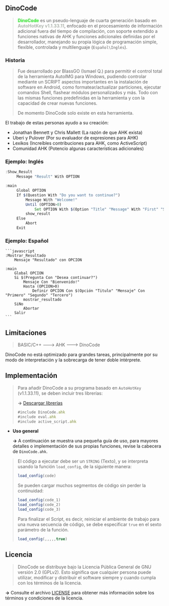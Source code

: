 
## DinoCode

   > <span style="color: #15FD0F; font-weight: bold;">DinoCode</span> es un pseudo-lenguaje de cuarta generación basado en <span style="color: #AEB7AE; font-weight: bold;">AutoHotKey v1.1.33.11</span>, enfocado en el procesamiento de información adicional fuera del tiempo de compilación, con soporte extendido a funciones nativas de AHK y funciones adicionales definidas por el desarrollador, manejando su propia lógica de programación simple, flexible, controlada y multilenguaje (`Español\Inglés`).

   ### Historia
   > Fue desarrollado por BlassGO (Ismael Q.) para permitir el control total de la herramienta AutoIMG para Windows, pudiendo controlar mediante un SCRIPT aspectos importantes en la instalación de software en Android, como formatear/actualizar particiones, ejecutar comandos Shell, flashear módulos personalizados y más. Todo con las mismas funciones predefinidas en la herramienta y con la capacidad de crear nuevas funciones.
   >
   > De momento DinoCode solo existe en esta herramienta.

   El trabajo de estas personas ayudo a su creación:
   * Jonathan Bennett y Chris Mallett (La razón de que AHK exista)
   * Uberi y Pulover (Por su evaluador de expresiones para AHK)
   * Lexikos (Increíbles contribuciones para AHK, como ActiveScript)
   * Comunidad AHK (Potencio algunas características adicionales)

   ### Ejemplo: Inglés
   ```javascript
   :Show_Result
        Message "Result" With OPTION

   :main
        Global OPTION
        If $(Question With "Do you want to continue?")
            Message With "Welcome!"
            Until (OPTION>0)
                Set OPTION With $(Option "Title" "Message" With "First" "Second" "Third")
            show_result
        Else
            Abort
        Exit
   ```
   ### Ejemplo: Español
    ```javascript
    :Mostrar_Resultado
        Mensaje "Resultado" con OPCION

    :main
        Global OPCION
        Si $(Pregunta Con "Desea continuar?")
            Mensaje Con "Bienvenido!"
            Hasta (OPCION>0)
                Definir OPCION Con $(Opción "Titulo" "Mensaje" Con "Primero" "Segundo" "Tercero")
            mostrar_resultado
        SiNo
            Abortar
        Salir
    ```

## Limitaciones
   > BASIC/C++ ---> AHK ---> DinoCode

   DinoCode no está optimizado para grandes tareas, principalmente por su modo de interpretación y la sobrecarga de tener doble intérprete. 

## Implementación
   > Para añadir DinoCode a su programa basado en `AutoHotKey` (v1.1.33.11), se deben incluir tres librerías:
   > 
   > **->** [Descargar librerías](https://github.com/BlassGO/DinoCode/raw/main/releases/DinoCode_last_release.zip ':ignore')
   > 
   > ```javascript
   > #include DinoCode.ahk
   > #include eval.ahk
   > #include active_script.ahk
   > ```
   
   
   * **Uso general**
      
      **->** A continuación se muestra una pequeña guía de uso, para mayores detalles o implementación de sus propias funciones, revise la cabecera de `DinoCode.ahk`.

   > El código a ejecutar debe ser un `STRING` (Texto), y se interpreta usando la función `load_config`, de la siguiente manera:
   > ```javascript
   > load_config(code)
   > ```
   >
   > Se pueden cargar muchos segmentos de código sin perder la continuidad:
   > ```javascript
   > load_config(code_1)
   > load_config(code_2)
   > load_config(code_3)
   > ```
   >
   > Para finalizar el Script, es decir, reiniciar el ambiente de trabajo para una nueva secuencia de código, se debe especificar `true` en el sexto parámetro de la función.
   > ```javascript
   > load_config(,,,,,true)
   > ```


## Licencia
> DinoCode se distribuye bajo la Licencia Pública General de GNU versión 2.0 (GPLv2). Esto significa que cualquier persona puede utilizar, modificar y distribuir el software siempre y cuando cumpla con los términos de la licencia.

  **->** Consulte el archivo [LICENSE](https://raw.githubusercontent.com/BlassGO/DinoCode/main/LICENSE ':ignore') para obtener más información sobre los términos y condiciones de la licencia.
